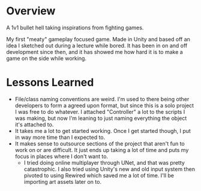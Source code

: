 # Overview
A 1v1 bullet hell taking inspirations from fighting games.

My first "meaty" gameplay focused game. Made in Unity and based off an idea I sketched out during a lecture while bored. It has been in on and off development since then, and it has showed me how hard it is to make a game on the side while working.

# Lessons Learned
* File/class naming conventions are weird. I'm used to there being other developers to form a agreed upon format, but since this is a solo project I was free to do whatever. I attached "Controller" a lot to the scripts I was making, but now I'm leaning to just naming everything the object it's attached to.
* It takes me a lot to get started working. Once I get started though, I put in way more time than I expected to.
* It makes sense to outsource sections of the project that aren't fun to work on or are difficult. It just ends up taking a lot of time and puts my focus in places where I don't want to.
  * I tried doing online multiplayer through UNet, and that was pretty catastrophic. I also tried using Unity's new and old input system then pivoted to using Rewired which saved me a lot of time. I'll be importing art assets later on to.
